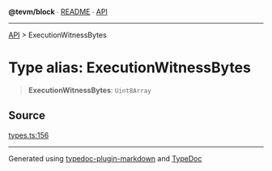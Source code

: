 **@tevm/block** ∙ [README](../README.md) ∙ [API](../API.md)

***

[API](../API.md) > ExecutionWitnessBytes

# Type alias: ExecutionWitnessBytes

> **ExecutionWitnessBytes**: `Uint8Array`

## Source

[types.ts:156](https://github.com/evmts/tevm-monorepo/blob/main/packages/block/src/types.ts#L156)

***
Generated using [typedoc-plugin-markdown](https://www.npmjs.com/package/typedoc-plugin-markdown) and [TypeDoc](https://typedoc.org/)

